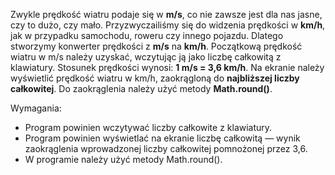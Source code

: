 Zwykle prędkość wiatru podaje się w **m/s**, co nie zawsze jest dla nas jasne, czy to dużo, czy mało.
Przyzwyczailiśmy się do widzenia prędkości w **km/h**, jak w przypadku samochodu, roweru czy innego pojazdu.
Dlatego stworzymy konwerter prędkości z **m/s** na **km/h**.
Początkową prędkość wiatru w m/s należy uzyskać, wczytując ją jako liczbę całkowitą z klawiatury.
Stosunek prędkości wynosi: **1 m/s = 3,6 km/h**.
Na ekranie należy wyświetlić prędkość wiatru w km/h, zaokrągloną do **najbliższej liczby całkowitej**.
Do zaokrąglenia należy użyć metody **Math.round()**.

Wymagania:

- Program powinien wczytywać liczby całkowite z klawiatury.
- Program powinien wyświetlać na ekranie liczbę całkowitą — wynik zaokrąglenia
  wprowadzonej liczby całkowitej pomnożonej przez 3,6.
- W programie należy użyć metody Math.round().